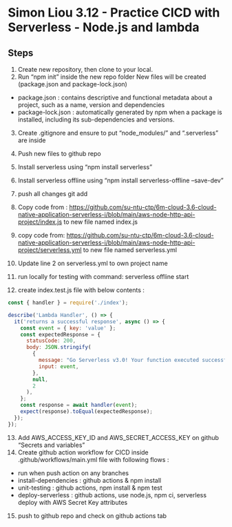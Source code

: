 # Simon Liou 3.12 - Practice CICD with Serverless - Node.js and lambda

## Steps
1. Create new repository, then clone to your local. 
2. Run “npm init” inside the new repo folder
New files will be created (package.json and package-lock.json)
- package.json : contains descriptive and functional metadata about a project, such as a name, version and dependencies
- package-lock.json : automatically generated by npm when a package is installed, including its sub-dependencies and versions.
3. Create .gitignore and ensure to put “node_modules/” and “.serverless” are inside
4. Push new files to github repo
5. Install serverless using “npm install serverless”
6. Install serverless offline using “npm install serverless-offline –save-dev”
7. push all changes git add 
8. Copy code from :
https://github.com/su-ntu-ctp/6m-cloud-3.6-cloud-native-application-serverless-i/blob/main/aws-node-http-api-project/index.js
to new file named index.js
9. copy code from:
https://github.com/su-ntu-ctp/6m-cloud-3.6-cloud-native-application-serverless-i/blob/main/aws-node-http-api-project/serverless.yml
to new file named serverless.yml
10. Update line 2 on serverless.yml to own project name
11. run locally for testing with command: serverless offline start

12. create index.test.js file with below contents :
```js
const { handler } = require('./index');

describe('Lambda Handler', () => {
  it('returns a successful response', async () => {
    const event = { key: 'value' };
    const expectedResponse = {
      statusCode: 200,
      body: JSON.stringify(
        {
          message: "Go Serverless v3.0! Your function executed successfully!",
          input: event,
        },
        null,
        2
      ),
    };
    const response = await handler(event);
    expect(response).toEqual(expectedResponse);
  });
});
```

13. Add AWS_ACCESS_KEY_ID and AWS_SECRET_ACCESS_KEY on github “Secrets and variables”
14. Create github action workflow for CICD inside .github/workflows/main.yml file with following flows :
- run when push action on any branches
- install-dependencies : github actions & npm install
- unit-testing : github actions, npm install & npm test
- deploy-serverless : github actions, use node.js, npm ci, serverless deploy with AWS Secret Key attributes
15. push to github repo and check on github actions tab
